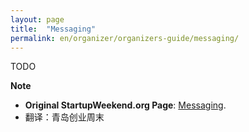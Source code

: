 ```yaml
---
layout: page
title:  "Messaging" 
permalink: en/organizer/organizers-guide/messaging/
---
```

TODO

**Note**

* __Original StartupWeekend.org Page__: [Messaging](http://startupweekend.org/organizer/organizers-guide/messaging/). 
* 翻译：青岛创业周末